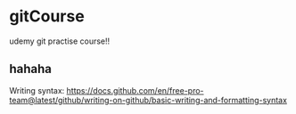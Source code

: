 # gitCourse
udemy git practise course!!

## hahaha

Writing syntax:
https://docs.github.com/en/free-pro-team@latest/github/writing-on-github/basic-writing-and-formatting-syntax
